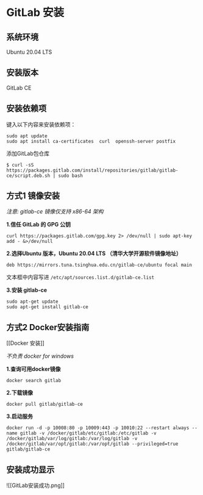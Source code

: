 # GitLab 安装

## 系统环境
Ubuntu 20.04 LTS



## 安装版本
GitLab CE



## 安装依赖项

键入以下内容来安装依赖项：

```shell
sudo apt update
sudo apt install ca-certificates  curl  openssh-server postfix
```

添加GitLab包仓库

```shell
$ curl -sS https://packages.gitlab.com/install/repositories/gitlab/gitlab-ce/script.deb.sh | sudo bash
```



## 方式1  镜像安装
*注意: gitlab-ce 镜像仅支持 x86-64 架构*

 **1.信任 GitLab 的 GPG 公钥**

```shell
curl https://packages.gitlab.com/gpg.key 2> /dev/null | sudo apt-key add - &>/dev/null
```

**2.选择Ubuntu 版本，Ubuntu 20.04 LTS （清华大学开源软件镜像地址）**

```shell
deb https://mirrors.tuna.tsinghua.edu.cn/gitlab-ce/ubuntu focal main
```

文本框中内容写进 `/etc/apt/sources.list.d/gitlab-ce.list`

**3.安装 gitlab-ce**

```shell
sudo apt-get update
sudo apt-get install gitlab-ce
```



## 方式2  Docker安装指南

[[Docker 安装]]

*不负责 docker for windows*

**1.查询可用docker镜像**

```shell
docker search gitlab
```

**2.下载镜像**

```shell
docker pull gitlab/gitlab-ce
```

**3.启动服务**

```shell
docker run -d -p 10008:80 -p 10009:443 -p 10010:22 --restart always --name gitlab -v /docker/gitlab/etc/gitlab:/etc/gitlab -v /docker/gitlab/var/log/gitlab:/var/log/gitlab -v /docker/gitlab/var/opt/gitlab:/var/opt/gitlab --privileged=true gitlab/gitlab-ce
```



## 安装成功显示
![[GitLab安装成功.png]]